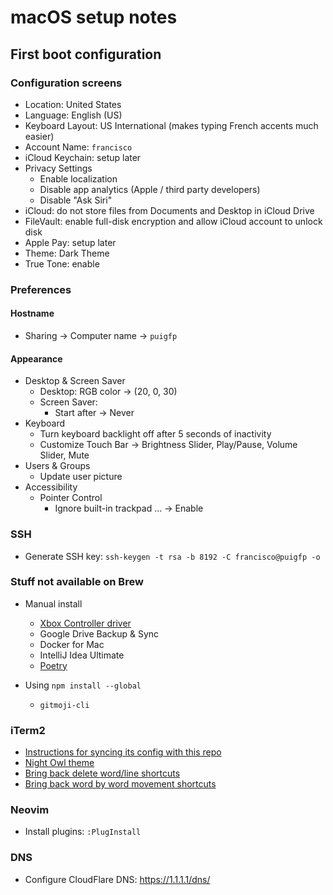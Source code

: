 # macOS setup notes

## First boot configuration

### Configuration screens

- Location: United States
- Language: English (US)
- Keyboard Layout: US International (makes typing French accents much easier)
- Account Name: `francisco`
- iCloud Keychain: setup later
- Privacy Settings
  - Enable localization
  - Disable app analytics (Apple / third party developers)
  - Disable "Ask Siri"
- iCloud: do not store files from Documents and Desktop in iCloud Drive
- FileVault: enable full-disk encryption and allow iCloud account to unlock disk
- Apple Pay: setup later
- Theme: Dark Theme
- True Tone: enable

### Preferences

#### Hostname

- Sharing -> Computer name -> `puigfp`

#### Appearance

- Desktop & Screen Saver
  - Desktop: RGB color -> (20, 0, 30)
  - Screen Saver:
    - Start after -> Never
- Keyboard
  - Turn keyboard backlight off after 5 seconds of inactivity
  - Customize Touch Bar -> Brightness Slider, Play/Pause, Volume Slider, Mute
- Users & Groups
  - Update user picture
- Accessibility
  - Pointer Control
    - Ignore built-in trackpad ... -> Enable

### SSH

- Generate SSH key: `ssh-keygen -t rsa -b 8192 -C francisco@puigfp -o`

### Stuff not available on Brew

- Manual install

  - [Xbox Controller driver](https://github.com/360Controller/360Controller/releases/)
  - Google Drive Backup & Sync
  - Docker for Mac
  - IntelliJ Idea Ultimate
  - [Poetry](https://poetry.eustace.io/docs/#installation)

- Using `npm install --global`
  - `gitmoji-cli`

### iTerm2

- [Instructions for syncing its config with this repo](http://stratus3d.com/blog/2015/02/28/sync-iterm2-profile-with-dotfiles-repository/)
- [Night Owl theme](https://github.com/nickcernis/iterm2-night-owl)
- [Bring back delete word/line shortcuts](https://stackoverflow.com/questions/12335787/with-iterm2-on-mac-how-to-delete-forward-a-word-from-cursor-on-command-line)
- [Bring back word by word movement shortcuts](https://apple.stackexchange.com/questions/154292/iterm-going-one-word-backwards-and-forwards)

### Neovim

- Install plugins: `:PlugInstall`

### DNS

- Configure CloudFlare DNS: https://1.1.1.1/dns/
